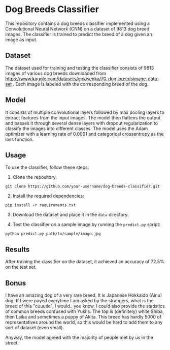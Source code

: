 # Dog Breeds Classifier

This repository contains a dog breeds classifier implemented using a Convolutional Neural Network (CNN) on a dataset of 9813 dog breed images. The classifier is trained to predict the breed of a dog given an image as input.

## Dataset

The dataset used for training and testing the classifier consists of 9813 images of various dog breeds downloaded from https://www.kaggle.com/datasets/gpiosenka/70-dog-breedsimage-data-set . Each image is labeled with the corresponding breed of the dog.

## Model

It consists of multiple convolutional layers followed by max pooling layers to extract features from the input images. The model then flattens the output and passes it through several dense layers with dropout regularization to classify the images into different classes. The model uses the Adam optimizer with a learning rate of 0.0001 and categorical crossentropy as the loss function.

## Usage

To use the classifier, follow these steps:

1. Clone the repository:

```
git clone https://github.com/your-username/dog-breeds-classifier.git
```

2. Install the required dependencies:

```
pip install -r requirements.txt
```

3. Download the dataset and place it in the `data` directory.

5. Test the classifier on a sample image by running the `predict.py` script:

```
python predict.py path/to/sample/image.jpg
```

## Results

After training the classifier on the dataset, it achieved an accuracy of 72.5% on the test set.

## Bonus

I have an amazing dog of a very rare breed. It is Japanese Hokkaido (Ainu) dog. If I were payed everytime I am asked by the strangers, what is the breed of this "cuuutie", I would.. you know. I could also provide the statistics of common breeds confused with Yuki's. The top is (definitely) white Shiba, then Laika and sometimes a puppy of Akita. 
This breed has hardly 5000 of representatives around the world, so this would be hard to add them to any sort of dataset (even small). 

Anyway, the model agreed with the majority of people met by us in the street:


